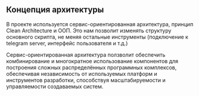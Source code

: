 ## Концепция архитектуры 

В проекте используется сервис-ориентированная архитектура, принцип Clean Architecture и ООП. Это нам позволит изменять структуру основного скрипта,
не меняя остальные инструменты (подключение к telegram server, интерфейс пользователя и т.д.)

Сервис-ориентированная архитектура ползволит обеспечить комбинирование и многократное использование компонентов для построения сложных распределённых программных комплексов, обеспечивая независимость от используемых платформ и инструментов разработки, способствуя масштабируемости и управляемости создаваемых систем.